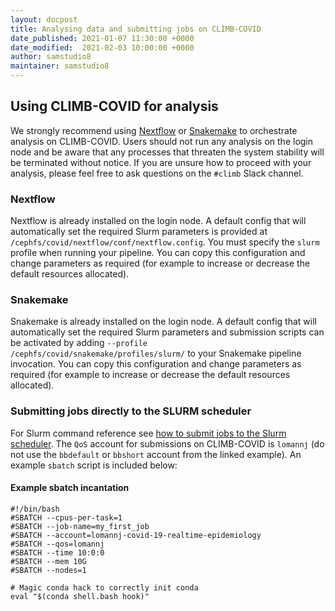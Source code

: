 ```yaml
---
layout: docpost
title: Analysing data and submitting jobs on CLIMB-COVID
date_published: 2021-01-07 11:30:00 +0000
date_modified:  2021-02-03 10:00:00 +0000
author: samstudio8
maintainer: samstudio8
---
```


## Using CLIMB-COVID for analysis

We strongly recommend using [Nextflow](https://www.nextflow.io/) or [Snakemake](https://snakemake.readthedocs.io/en/stable/) to orchestrate analysis on CLIMB-COVID.
Users should not run any analysis on the login node and be aware that any processes that threaten the system stability will be terminated without notice.
If you are unsure how to proceed with your analysis, please feel free to ask questions on the `#climb` Slack channel.

### Nextflow

Nextflow is already installed on the login node. A default config that will automatically set the required Slurm parameters is provided at `/cephfs/covid/nextflow/conf/nextflow.config`. You must specify the `slurm` profile when running your pipeline.
You can copy this configuration and change parameters as required (for example to increase or decrease the default resources allocated).

### Snakemake

Snakemake is already installed on the login node. A default config that will automatically set the required Slurm parameters and submission scripts can be activated by adding `--profile /cephfs/covid/snakemake/profiles/slurm/` to your Snakemake pipeline invocation.
You can copy this configuration and change parameters as required (for example to increase or decrease the default resources allocated).


### Submitting jobs directly to the SLURM scheduler

For Slurm command reference see [how to submit jobs to the Slurm scheduler](https://intranet.birmingham.ac.uk/it/teams/infrastructure/research/bear/bluebear/bluebear-job-submission.aspx). The `QoS` account for submissions on CLIMB-COVID is `lomannj` (do not use the `bbdefault` or `bbshort` account from the linked example). An example `sbatch` script is included below:

#### Example sbatch incantation

```
#!/bin/bash
#SBATCH --cpus-per-task=1
#SBATCH --job-name=my_first_job
#SBATCH --account=lomannj-covid-19-realtime-epidemiology
#SBATCH --qos=lomannj
#SBATCH --time 10:0:0
#SBATCH --mem 10G
#SBATCH --nodes=1

# Magic conda hack to correctly init conda
eval "$(conda shell.bash hook)"
```
